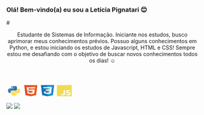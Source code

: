 ### Olá! Bem-vindo(a) eu sou a Letícia Pignatari 😊
<div> 
  #
  
  <p align="center"> Estudante de Sistemas de Informação. Iniciante nos estudos, busco aprimorar meus conhecimentos prévios. 
  Possuo alguns conhecimentos em Python, e estou iniciando os estudos de Javascript, HTML e CSS!
  Sempre estou me desafiando com o objetivo de buscar novos conhecimentos todos os dias! ☺️

  #
  
  <img align="right" alt="" height="200" wigth="210" src="https://github.com/user-attachments/assets/f3f326eb-7249-4d32-85b9-e7afa64aa176">
</div>


<div style="display: inline_block"><br>
  <img align="center" alt="Python" height="30" width="40" src="https://raw.githubusercontent.com/devicons/devicon/master/icons/python/python-original.svg">
  <img align="center" alt="HTML" height="30" width="40" src="https://raw.githubusercontent.com/devicons/devicon/master/icons/html5/html5-original.svg">
  <img align="center" alt="CSS" height="30" width="40" src="https://raw.githubusercontent.com/devicons/devicon/master/icons/css3/css3-original.svg">
  <img align="center" alt="Javasript" height="30" width="40" src="https://raw.githubusercontent.com/devicons/devicon/master/icons/javascript/javascript-plain.svg">
</div>
<div><br>
  <a href="https://www.linkedin.com/in/leticiapignatari/" target="_blank"><img src="https://img.shields.io/badge/-LinkedIn-%230077B5?style=for-the-badge&logo=linkedin&logoColor=white" target="_blank"></a> 
  <a href = "mailto:euleticiapignatari@gmail.com"><img src="https://img.shields.io/badge/-Gmail-%23333?style=for-the-badge&logo=gmail&logoColor=white" target="_blank"></a>
</div>
